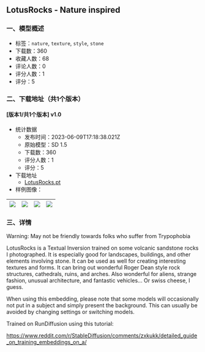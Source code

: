 ## LotusRocks - Nature inspired
### 一、模型概述

- 标签：`nature`, `texture`, `style`, `stone`
- 下载数：360
- 收藏人数：68
- 评论人数：0
- 评分人数：1
- 评分：5

### 二、下载地址（共1个版本）

#### [版本1/共1个版本] v1.0

- 统计数据
  - 发布时间：2023-06-09T17:18:38.021Z
  - 原始模型：SD 1.5
  - 下载数：360
  - 评分人数：1
  - 评分：5
- 下载地址
  - [LotusRocks.pt](https://civitai.com/api/download/models/92539)
- 样例图像：

| <img src="https://image.civitai.com/xG1nkqKTMzGDvpLrqFT7WA/97449b94-4741-45a5-933d-dc65cb5cd61d/width=450/1086949.jpeg" /> | <img src="https://image.civitai.com/xG1nkqKTMzGDvpLrqFT7WA/d3ffb612-4e9e-450b-9c4d-a414c61e14fd/width=450/1087160.jpeg" /> | <img src="https://image.civitai.com/xG1nkqKTMzGDvpLrqFT7WA/2efe7470-d19d-417f-953f-a2873c064180/width=450/1087165.jpeg" /> | <img src="https://image.civitai.com/xG1nkqKTMzGDvpLrqFT7WA/13949d24-77f2-4ed6-beb2-1b9c692eb012/width=450/1086962.jpeg" /> |
| ---- | ---- | ---- | ---- |


### 三、详情
<p>Warning: May not be friendly towards folks who suffer from Trypophobia</p><p>LotusRocks is a Textual Inversion trained on some volcanic sandstone rocks I photographed. It is especially good for landscapes, buildings, and other elements involving stone. It can be used as well for creating interesting textures and forms. It can bring out wonderful Roger Dean style rock structures, cathedrals, ruins, and arches. Also wonderful for aliens, strange fashion, unusual architecture, and fantastic vehicles... Or swiss cheese, I guess.</p><p></p><p>When using this embedding, please note that some models will occasionally not put in a subject and simply present the background. This can usually be avoided by changing settings or switching models.</p><p></p><p>Trained on RunDiffusion using this tutorial:</p><p><a target="_blank" rel="ugc" href="https://www.reddit.com/r/StableDiffusion/comments/zxkukk/detailed_guide_on_training_embeddings_on_a/">https://www.reddit.com/r/StableDiffusion/comments/zxkukk/detailed_guide_on_training_embeddings_on_a/</a></p>